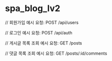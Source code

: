 # spa_blog_lv2

// 회원가입
  예시 요청: POST /api/users

// 로그인
  예시 요청: POST /api/auth

// 게시글 목록 조회
예시 요청: GET /posts

// 댓글 목록 조회
예시 요청: GET /posts/:id/comments
